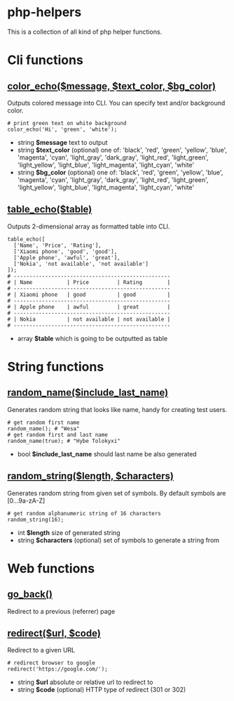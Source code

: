 # php-helpers

This is a collection of all kind of php helper functions.


# Cli functions
## [color_echo($message, $text_color, $bg_color)](cli/color_echo.php)
Outputs colored message into CLI.
You can specify text and/or background color.

```<?php
# print green text on white background
color_echo('Hi', 'green', 'white');
```

 -  string **$message** text to output
 -  string **$text_color** (optional) one of: 'black', 'red', 'green', 'yellow', 'blue', 'magenta', 'cyan', 'light_gray', 'dark_gray', 'light_red', 'light_green', 'light_yellow', 'light_blue', 'light_magenta', 'light_cyan', 'white'
 -  string **$bg_color** (optional) one of: 'black', 'red', 'green', 'yellow', 'blue', 'magenta', 'cyan', 'light_gray', 'dark_gray', 'light_red', 'light_green', 'light_yellow', 'light_blue', 'light_magenta', 'light_cyan', 'white'


## [table_echo($table)](cli/table_echo.php)
Outputs 2-dimensional array as formatted table into CLI.

```<?php
table_echo([
  ['Name', 'Price', 'Rating'],
  ['Xiaomi phone', 'good', 'good'],
  ['Apple phone', 'awful', 'great'],
  ['Nokia', 'not available', 'not available']
]);
# --------------------------------------------------
# | Name           | Price         | Rating        |
# --------------------------------------------------
# | Xiaomi phone   | good          | good          |
# --------------------------------------------------
# | Apple phone    | awful         | great         |
# --------------------------------------------------
# | Nokia          | not available | not available |
# --------------------------------------------------
```

 -  array **$table** which is going to be outputted as table



# String functions
## [random_name($include_last_name)](string/random_name.php)
Generates random string that looks like name, handy for creating test users.

```<?php
# get random first name
random_name(); # "Wesa"
# get random first and last name
random_name(true); # "Hybe Tolokyxi"
```

 -  bool **$include_last_name** should last name be also generated


## [random_string($length, $characters)](string/random_string.php)
Generates random string from given set of symbols.
By default symbols are [0...9a-zA-Z]

```<?php
# get random alphanumeric string of 16 characters
random_string(16);
```

 -  int **$length** size of generated string
 -  string **$characters** (optional) set of symbols to generate a string from



# Web functions
## [go_back()](web/go_back.php)
Redirect to a previous (referrer) page



## [redirect($url, $code)](web/redirect.php)
Redirect to a given URL

```<?php
# redirect browser to google
redirect('https://google.com/');
```

 -  string **$url** absolute or relative url to redirect to
 -  string **$code** (optional) HTTP type of redirect (301 or 302)



